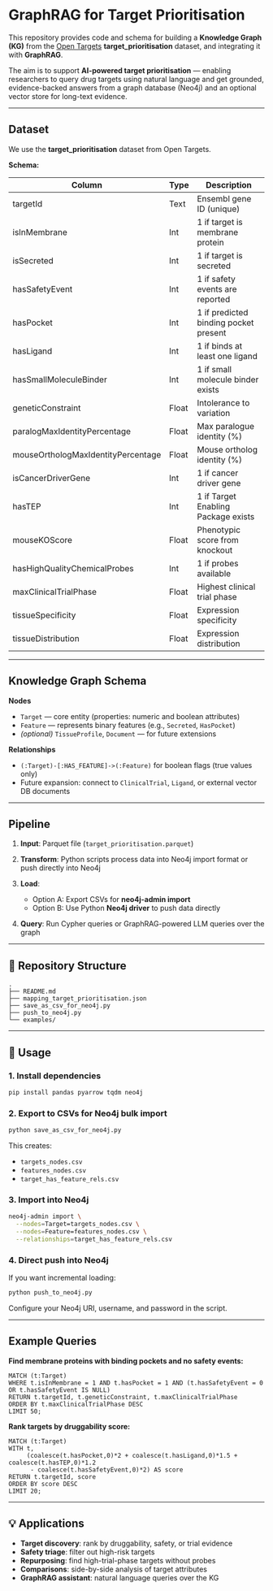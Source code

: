 # GraphRAG for Target Prioritisation

This repository provides code and schema for building a **Knowledge Graph (KG)** from the [Open Targets](https://www.opentargets.org/) **target\_prioritisation** dataset, and integrating it with **GraphRAG**.

The aim is to support **AI-powered target prioritisation** — enabling researchers to query drug targets using natural language and get grounded, evidence-backed answers from a graph database (Neo4j) and an optional vector store for long-text evidence.

---

## Dataset

We use the **target\_prioritisation** dataset from Open Targets.

**Schema:**

| Column                             | Type  | Description                           |
| ---------------------------------- | ----- | ------------------------------------- |
| targetId                           | Text  | Ensembl gene ID (unique)              |
| isInMembrane                       | Int   | 1 if target is membrane protein       |
| isSecreted                         | Int   | 1 if target is secreted               |
| hasSafetyEvent                     | Int   | 1 if safety events are reported       |
| hasPocket                          | Int   | 1 if predicted binding pocket present |
| hasLigand                          | Int   | 1 if binds at least one ligand        |
| hasSmallMoleculeBinder             | Int   | 1 if small molecule binder exists     |
| geneticConstraint                  | Float | Intolerance to variation              |
| paralogMaxIdentityPercentage       | Float | Max paralogue identity (%)            |
| mouseOrthologMaxIdentityPercentage | Float | Mouse ortholog identity (%)           |
| isCancerDriverGene                 | Int   | 1 if cancer driver gene               |
| hasTEP                             | Int   | 1 if Target Enabling Package exists   |
| mouseKOScore                       | Float | Phenotypic score from knockout        |
| hasHighQualityChemicalProbes       | Int   | 1 if probes available                 |
| maxClinicalTrialPhase              | Float | Highest clinical trial phase          |
| tissueSpecificity                  | Float | Expression specificity                |
| tissueDistribution                 | Float | Expression distribution               |

---

## Knowledge Graph Schema

**Nodes**

* `Target` — core entity (properties: numeric and boolean attributes)
* `Feature` — represents binary features (e.g., `Secreted`, `HasPocket`)
* *(optional)* `TissueProfile`, `Document` — for future extensions

**Relationships**

* `(:Target)-[:HAS_FEATURE]->(:Feature)` for boolean flags (true values only)
* Future expansion: connect to `ClinicalTrial`, `Ligand`, or external vector DB documents

---

## Pipeline

1. **Input**: Parquet file (`target_prioritisation.parquet`)
2. **Transform**: Python scripts process data into Neo4j import format or push directly into Neo4j
3. **Load**:

   * Option A: Export CSVs for **neo4j-admin import**
   * Option B: Use Python **Neo4j driver** to push data directly
4. **Query**: Run Cypher queries or GraphRAG-powered LLM queries over the graph

---

## 📂 Repository Structure

```
.
├── README.md                 
├── mapping_target_prioritisation.json  
├── save_as_csv_for_neo4j.py  
├── push_to_neo4j.py          
└── examples/                 
```

---

## 🚀 Usage

### 1. Install dependencies

```bash
pip install pandas pyarrow tqdm neo4j
```

### 2. Export to CSVs for Neo4j bulk import

```bash
python save_as_csv_for_neo4j.py
```

This creates:

* `targets_nodes.csv`
* `features_nodes.csv`
* `target_has_feature_rels.csv`

### 3. Import into Neo4j

```bash
neo4j-admin import \
  --nodes=Target=targets_nodes.csv \
  --nodes=Feature=features_nodes.csv \
  --relationships=target_has_feature_rels.csv
```

### 4. Direct push into Neo4j

If you want incremental loading:

```bash
python push_to_neo4j.py
```

Configure your Neo4j URI, username, and password in the script.

---

## Example Queries

**Find membrane proteins with binding pockets and no safety events:**

```cypher
MATCH (t:Target)
WHERE t.isInMembrane = 1 AND t.hasPocket = 1 AND (t.hasSafetyEvent = 0 OR t.hasSafetyEvent IS NULL)
RETURN t.targetId, t.geneticConstraint, t.maxClinicalTrialPhase
ORDER BY t.maxClinicalTrialPhase DESC
LIMIT 50;
```

**Rank targets by druggability score:**

```cypher
MATCH (t:Target)
WITH t,
     (coalesce(t.hasPocket,0)*2 + coalesce(t.hasLigand,0)*1.5 + coalesce(t.hasTEP,0)*1.2
      - coalesce(t.hasSafetyEvent,0)*2) AS score
RETURN t.targetId, score
ORDER BY score DESC
LIMIT 20;
```

---

## 💡 Applications

* **Target discovery**: rank by druggability, safety, or trial evidence
* **Safety triage**: filter out high-risk targets
* **Repurposing**: find high-trial-phase targets without probes
* **Comparisons**: side-by-side analysis of target attributes
* **GraphRAG assistant**: natural language queries over the KG


